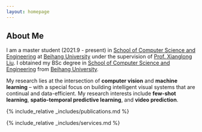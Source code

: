 ```yaml
---
layout: homepage
---
```


## About Me


I am a master student (2021.9 - present) in [School of Computer Science and Engineering](https://scse.buaa.edu.cn/) at [Beihang University](https://buaa.edu.cn/) under the supervision of [Prof. Xianglong Liu](https://xlliu-beihang.github.io/). I obtained my BSc degree in [School of Computer Science and Engineering](https://scse.buaa.edu.cn/) from [Beihang University](https://buaa.edu.cn/).

My research lies at the intersection of **computer vision** and **machine learning** – with a special focus on building intelligent visual systems that are continual and data-efficient. My research interests include **few-shot learning**, **spatio-temporal predictive learning**, and **video prediction**.





{% include_relative _includes/publications.md %}

{% include_relative _includes/services.md %}
